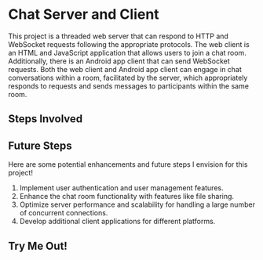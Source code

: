 # Chat Server and Client
This project is a threaded web server that can respond to HTTP and WebSocket requests following the appropriate protocols. The web client is an HTML and JavaScript application that allows users to join a chat room. Additionally, there is an Android app client that can send WebSocket requests. Both the web client and Android app client can engage in chat conversations within a room, facilitated by the server, which appropriately responds to requests and sends messages to participants within the same room.
## Steps Involved
## Future Steps
Here are some potential enhancements and future steps I envision for this project!

1. Implement user authentication and user management features.
2. Enhance the chat room functionality with features like file sharing.
3. Optimize server performance and scalability for handling a large number of concurrent connections.
4. Develop additional client applications for different platforms.
## Try Me Out!
